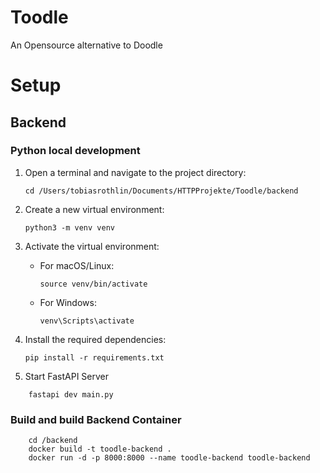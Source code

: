 # Toodle
An Opensource alternative to Doodle

# Setup

## Backend

### Python local development
1. Open a terminal and navigate to the project directory:
    ```
    cd /Users/tobiasrothlin/Documents/HTTPProjekte/Toodle/backend
    ```

2. Create a new virtual environment:
    ```
    python3 -m venv venv
    ```

3. Activate the virtual environment:
    - For macOS/Linux:
      ```
      source venv/bin/activate
      ```
    - For Windows:
      ```
      venv\Scripts\activate
      ```
4. Install the required dependencies:
    ```
    pip install -r requirements.txt
    ```

5. Start FastAPI Server
```
    fastapi dev main.py
```

### Build and build Backend Container
```
    cd /backend
    docker build -t toodle-backend .
    docker run -d -p 8000:8000 --name toodle-backend toodle-backend
```

